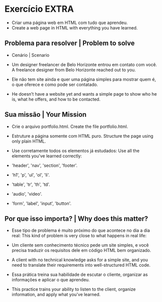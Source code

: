# Exercício EXTRA

- Criar uma página web em HTML com tudo que aprendeu.
- Create a web page in HTML with everything you have learned.

## Problema para resolver | Problem to solve

- Cenário | Scenario

- Um designer freelancer de Belo Horizonte entrou em contato com você. A freelance designer from Belo Horizonte reached out to you.

- Ele não tem site ainda e quer uma página simples para mostrar quem é, o que oferece e como pode ser contatado. 
- He doesn’t have a website yet and wants a simple page to show who he is, what he offers, and how to be contacted.

## Sua missão | Your Mission

- Crie o arquivo portfolio.html. Create the file portfolio.html.

- Estruture a página somente com HTML puro. Structure the page using only plain HTML.

- Use corretamente todos os elementos já estudados: Use all the elements you've learned correctly:
- 'header', 'nav', 'section', 'footer'.
- 'h1', 'p', 'ul', 'ol', 'li'.
- 'table', 'tr', 'th', 'td'.
- 'audio', 'video'.
- 'form', 'label', 'input', 'button'.

## Por que isso importa? | Why does this matter?

- Esse tipo de problema é muito próximo do que acontece no dia a dia real: This kind of problem is very close to what happens in real life:

- Um cliente sem conhecimento técnico pede um site simples, e você precisa traduzir os requisitos dele em código HTML bem organizado.
- A client with no technical knowledge asks for a simple site, and you need to translate their requirements into well-structured HTML code.

- Essa prática treina sua habilidade de escutar o cliente, organizar as informações e aplicar o que aprendeu.
- This practice trains your ability to listen to the client, organize information, and apply what you've learned.